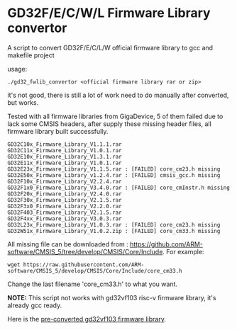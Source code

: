 # GD32F/E/C/W/L Firmware Library convertor

A script to convert GD32F/E/C/L/W  official firmware library to gcc and makefile project

usage:

```
./gd32_fwlib_convertor <official firmware library rar or zip>
```

it's not good, there is still a lot of work need to do manually after converted, but works.

Tested with all firmware libraries from GigaDevice, 5 of them failed due to lack some CMSIS headers, after supply these missing header files, all firmware library built successfully.

```
GD32C10x_Firmware_Library_V1.1.1.rar
GD32C11x_Firmware_Library_V1.0.1.rar
GD32E10x_Firmware_Library_V1.3.1.rar
GD32E11x_Firmware_Library_V1.0.1.rar
GD32E23x_Firmware_Library_V1.1.5.rar : [FAILED] core_cm23.h missing
GD32E50x_Firmware_Library_v1.2.4.rar : [FAILED] cmsis_gcc.h missing
GD32F10x_Firmware_Library_V2.2.4.rar 
GD32F1x0_Firmware_Library_V3.4.0.rar : [FAILED] core_cmInstr.h missing
GD32F20x_Firmware_Library_V2.4.0.rar
GD32F30x_Firmware_Library_V2.1.5.rar
GD32F3x0_Firmware_Library_V2.2.0.rar
GD32F403_Firmware_Library_V2.1.5.rar
GD32F4xx_Firmware_Library_V3.0.3.rar
GD32L23x_Firmware_Library_V1.0.3.rar : [FAILED] core_cm23.h missing
GD32W51x_Firmware_Library_V1.0.2.zip : [FAILED] core_cm33.h missing
```

All missing file can be downloaded from : https://github.com/ARM-software/CMSIS_5/tree/develop/CMSIS/Core/Include. For example:

```
wget https://raw.githubusercontent.com/ARM-software/CMSIS_5/develop/CMSIS/Core/Include/core_cm33.h
```
Change the last filename 'core_cm33.h' to what you want.

**NOTE:** This script not works with gd32vf103 risc-v firmware library, it's already gcc ready.

Here is the [pre-converted gd32vf103 firmware library](https://github.com/cjacker/gd32vf103_firmware_library_gcc_makefile).
